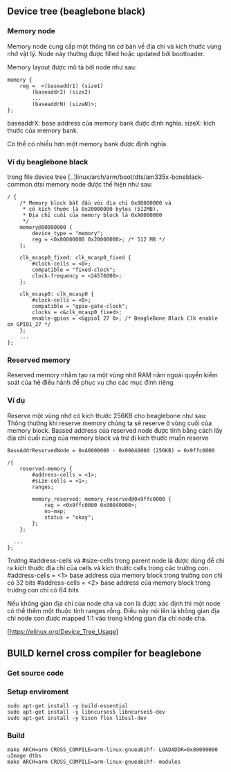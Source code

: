 ## Device tree (beaglebone black)

### Memory node

Memory node cung cấp một thông tin cơ bản về địa chỉ và kích thước vùng nhớ vật lý. Node này thường được filled hoặc updated bởi bootloader.

Memory layout được mô tả bởi node như sau:

```
memory {
	reg =  <(baseaddr1) (size1)
		(baseaddr2) (size2)
		...
		(baseaddrN) (sizeN)>;
};
```
baseaddrX:	base address của memory bank được định nghĩa.
sizeX:		kích thước của memory bank.

Có thể có nhiều hơn một memory bank được định nghĩa.

### Ví dụ beaglebone black

trong file device tree [..]linux/arch/arm/boot/dts/am335x-boneblack-common.dtsi memory node được thể hiện như sau:

```
/ {
	/* Memory block bắt đầu với địa chỉ 0x80000000 và 
	 * có kích thước là 0x20000000 bytes (512MB).
	 * Địa chỉ cuối của memory block là 0xA0000000
	 */
	memory@80000000 {
		device_type = "memory";
		reg = <0x80000000 0x20000000>; /* 512 MB */
	};

	clk_mcasp0_fixed: clk_mcasp0_fixed {
		#clock-cells = <0>;
		compatible = "fixed-clock";
		clock-frequency = <24576000>;
	};

	clk_mcasp0: clk_mcasp0 {
		#clock-cells = <0>;
		compatible = "gpio-gate-clock";
		clocks = <&clk_mcasp0_fixed>;
		enable-gpios = <&gpio1 27 0>; /* BeagleBone Black Clk enable on GPIO1_27 */
	};
	...
};

```

### Reserved memory

Reserved memory nhằm tạo ra một vùng nhớ RAM nằm ngoài quyền kiểm soát của hệ điều hành để phục vụ cho các mục đính riêng.

### Ví dụ

Reserve một vùng nhớ có kích thước 256KB cho beaglebone như sau:
Thông thường khi reserve memory chúng ta sẽ reserve ở vùng cuối của memory block.
Bassed address của reserved node được tính bằng cách lấy địa chỉ cuối cùng của memory block và trừ đi kích thước muốn reserve

```
BaseAddrReservedNode = 0xA0000000 - 0x00040000 (256KB) = 0x9ffc0000
```

```
/{	
	reserved-memory {
		#address-cells = <1>;
		#size-cells = <1>;
		ranges;
		
		memory_reserved: memory_reserved@0x9ffc0000 {
			reg = <0x9ffc0000 0x00040000>;
			no-map;
			status = "okay";
		};
	};

  ...
};
```
Trường #address-cells và #size-cells trong parent node là được dùng để chỉ ra kích thước địa chỉ của cells và kích thước cells trong các trường con. 
	#address-cells = <1> base address của memory block trong trường con chỉ có 32 bits
	#address-cells = <2> base address của memory block trong trường con chỉ có 64 bits

Nếu không gian địa chỉ của node cha và con là được xác định thì một node có thể thêm một thuộc tính ranges rỗng. Điều này nói lên là không gian địa chỉ node con được mapped 1:1 vào trong không gian địa chỉ node cha.


[https://elinux.org/Device_Tree_Usage]


## BUILD kernel cross compiler for beaglebone

### Get source code

### Setup enviroment

```
sudo apt-get install -y build-essential
sudo apt-get install -y libncurses5 libncurses5-dev
sudo apt-get install -y bison flex libssl-dev
```

### Build

```
make ARCH=arm CROSS_COMPILE=arm-linux-gnueabihf- LOADADDR=0x80000000 uImage dtbs
make ARCH=arm CROSS_COMPILE=arm-linux-gnueabihf- modules
```
